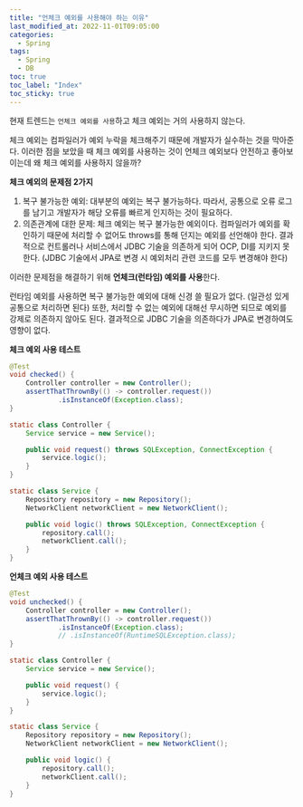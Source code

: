 ```yaml
---
title: "언체크 예외를 사용해야 하는 이유"
last_modified_at: 2022-11-01T09:05:00
categories:
  - Spring
tags:
  - Spring
  - DB
toc: true
toc_label: "Index"
toc_sticky: true
---
```


현재 트렌드는 `언체크 예외를 사용`하고 체크 예외는 거의 사용하지 않는다.

체크 예외는 컴파일러가 예외 누락을 체크해주기 때문에 개발자가 실수하는 것을 막아준다. 이러한 점을 보았을 때 체크 예외를 사용하는 것이 언체크 예외보다 안전하고 좋아보이는데 왜 체크 예외를 사용하지 않을까?

**체크 예외의 문제점 2가지**

1. 복구 불가능한 예외: 대부분의 예외는 복구 불가능하다. 따라서, 공통으로 오류 로그를 남기고 개발자가 해당 오류를 빠르게 인지하는 것이 필요하다.
2. 의존관계에 대한 문제: 체크 예외는 복구 불가능한 예외이다. 컴파일러가 예외를 확인하기 때문에 처리할 수 없어도 throws를 통해 던지는 예외를 선언해야 한다. 결과적으로 컨트롤러나 서비스에서 JDBC 기술을 의존하게 되어 OCP, DI를 지키지 못한다. (JDBC 기술에서 JPA로 변경 시 예외처리 관련 코드를 모두 변경해야 한다)

이러한 문제점을 해결하기 위해 **언체크(런타임) 예외를 사용**한다.

런타임 예외를 사용하면 복구 불가능한 예외에 대해 신경 쓸 필요가 없다. (일관성 있게 공통으로 처리하면 된다) 또한, 처리할 수 없는 예외에 대해선 무시하면 되므로 예외를 강제로 의존하지 않아도 된다. 결과적으로 JDBC 기술을 의존하다가 JPA로 변경하여도 영향이 없다.

**체크 예외 사용 테스트**

```java
@Test
void checked() {
    Controller controller = new Controller();
    assertThatThrownBy(() -> controller.request())
            .isInstanceOf(Exception.class);
}

static class Controller {
    Service service = new Service();

    public void request() throws SQLException, ConnectException {
        service.logic();
    }
}

static class Service {
    Repository repository = new Repository();
    NetworkClient networkClient = new NetworkClient();

    public void logic() throws SQLException, ConnectException {
        repository.call();
        networkClient.call();
    }
}
```

**언체크 예외 사용 테스트**

```java
@Test
void unchecked() {
    Controller controller = new Controller();
    assertThatThrownBy(() -> controller.request())
            .isInstanceOf(Exception.class);
            // .isInstanceOf(RuntimeSQLException.class);
}

static class Controller {
    Service service = new Service();

    public void request() {
        service.logic();
    }
}

static class Service {
    Repository repository = new Repository();
    NetworkClient networkClient = new NetworkClient();

    public void logic() {
        repository.call();
        networkClient.call();
    }
}
```